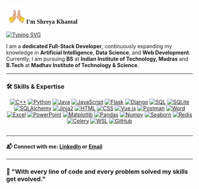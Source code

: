<div>

### <img src="namaste.gif" width="50" height="50"> <span style="font-family: 'Algerian';">I'm Shreya Khantal</span>

<a href="https://git.io/typing-svg"><img src="https://readme-typing-svg.demolab.com?font=Algerian&weight=500&pause=1000&color=5EA7F7&background=FFFFFF00&random=true&width=435&lines=A+Full+Stack+Developer;Machine+Learning+Explorer;Aspiring+Data+Scientist;Upskilling+Artifical+Intelligence" alt="Typing SVG" /></a>
</div>

I am a **dedicated Full-Stack Developer**, continuously expanding my knowledge in **Artificial Intelligence**, **Data Science**, and **Web Development**. Currently, I am pursuing **BS** at **Indian Institute of Technology, Madras** and **B.Tech** at **Madhav Institute of Technology & Science**.

---

### 🛠️ Skills & Expertise
<div align = 'center'>
<a href="#"><img alt="C++" src="https://img.shields.io/badge/C%2B%2B-00599C.svg?logo=c%2B%2B&logoColor=white"></a>
<a href="#"><img alt="Python" src="https://img.shields.io/badge/Python-3776AB.svg?logo=python&logoColor=white"></a>
<a href="#"><img alt="Java" src="https://img.shields.io/badge/Java-007396.svg?logo=java&logoColor=white"></a>
<a href="#"><img alt="JavaScript" src="https://img.shields.io/badge/JavaScript-F7DF1E.svg?logo=javascript&logoColor=black"></a>
<a href="#"><img alt="Flask" src="https://img.shields.io/badge/Flask-000000.svg?logo=flask&logoColor=white"></a>
<a href="#"><img alt="Django" src="https://img.shields.io/badge/Django-092E20.svg?logo=django&logoColor=white"></a>
<a href="#"><img alt="SQL" src="https://custom-icon-badges.herokuapp.com/badge/SQL-025E8C.svg?logo=database&logoColor=white"></a>
<a href="#"><img alt="SQLite" src="https://img.shields.io/badge/SQLite-003B57.svg?logo=sqlite&logoColor=white"></a>
<a href="#"><img alt="SQLAlchemy" src="https://img.shields.io/badge/SQLAlchemy-7A4A3B.svg?logo=sqlalchemy&logoColor=white"></a>
<a href="#"><img alt="Jinja2" src="https://img.shields.io/badge/Jinja2-000000.svg?logo=jinja&logoColor=white"></a>
<a href="#"><img alt="HTML" src="https://img.shields.io/badge/HTML-E34F26.svg?logo=html5&logoColor=white"></a>
<a href="#"><img alt="CSS" src="https://img.shields.io/badge/CSS-1572B6.svg?logo=css3&logoColor=white"></a>
<a href="#"><img alt="Vue.js" src="https://img.shields.io/badge/Vue.js-4FC08D.svg?logo=vuedotjs&logoColor=white"></a>
<a href="#"><img alt="Postman" src="https://img.shields.io/badge/Postman-FF6C37.svg?logo=postman&logoColor=white"></a>
<a href="#"><img alt="Word" src="https://img.shields.io/badge/Microsoft%20Word-2B579A.svg?logo=microsoft-word&logoColor=white"></a>
<a href="#"><img alt="Excel" src="https://img.shields.io/badge/Microsoft%20Excel-217346.svg?logo=microsoft-excel&logoColor=white"></a>
<a href="#"><img alt="PowerPoint" src="https://img.shields.io/badge/Microsoft%20PowerPoint-D83B01.svg?logo=microsoft-powerpoint&logoColor=white"></a>
<a href="#"><img alt="Matplotlib" src="https://img.shields.io/badge/Matplotlib-0085FF.svg?logo=matplotlib&logoColor=white"></a>
<a href="#"><img alt="Pandas" src="https://img.shields.io/badge/Pandas-150458.svg?logo=pandas&logoColor=white"></a>
<a href="#"><img alt="Numpy" src="https://img.shields.io/badge/Numpy-013243.svg?logo=numpy&logoColor=white"></a>
<a href="#"><img alt="Seaborn" src="https://img.shields.io/badge/Seaborn-009688.svg?logo=seaborn&logoColor=white"></a>
<a href="#"><img alt="Redis" src="https://img.shields.io/badge/Redis-DC382D.svg?logo=redis&logoColor=white"></a>
<a href="#"><img alt="Celery" src="https://img.shields.io/badge/Celery-37814A.svg?logo=celery&logoColor=white"></a>
<a href="#"><img alt="WSL" src="https://img.shields.io/badge/WSL-000000.svg?logo=windows-subsystem-for-linux&logoColor=white"></a>
<a href="#"><img alt="GitHub" src="https://img.shields.io/badge/GitHub-181717.svg?logo=github&logoColor=white"></a>
</div>
<br>

---

#### 📬 Connect with me: [LinkedIn](https://www.linkedin.com/in/shreyakhantal/) or [Email](mailto:khantalshreya@gmail.com)

---

### 🌈 "With every line of code and every problem solved my skills get evolved."
